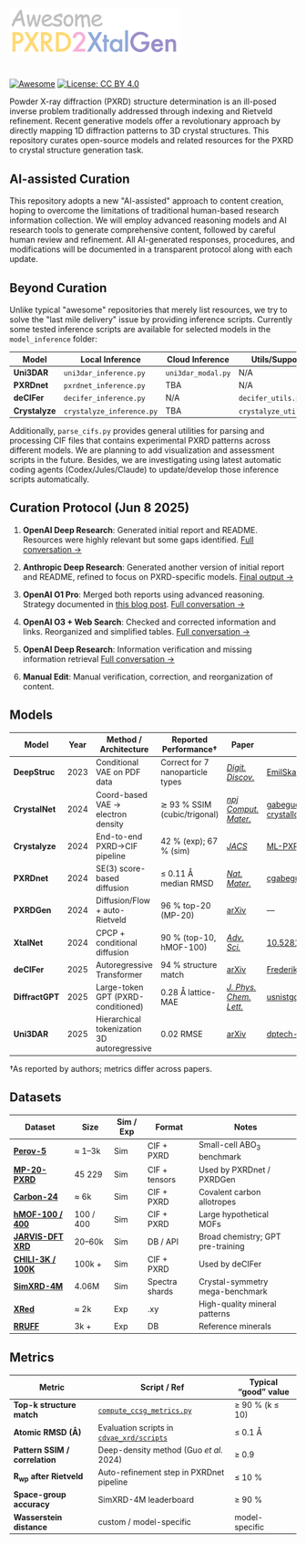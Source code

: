 <img src="assets/logo.png" width="300">

#

[![Awesome](https://awesome.re/badge.svg)](https://awesome.re)
[![License: CC BY 4.0](https://img.shields.io/badge/License-CC_BY_4.0-lightgrey.svg)](LICENSE)



Powder X-ray diffraction (PXRD) structure determination is an ill-posed inverse problem traditionally addressed through indexing and Rietveld refinement. Recent generative models offer a revolutionary approach by directly mapping 1D diffraction patterns to 3D crystal structures. This repository curates open-source models and related resources for the PXRD to crystal structure generation task.

## AI-assisted Curation

This repository adopts a new "AI-assisted" approach to content creation, hoping to overcome the limitations of traditional human-based research information collection. We will employ advanced reasoning models and AI research tools to generate comprehensive content, followed by careful human review and refinement. All AI-generated responses, procedures, and modifications will be documented in a transparent protocol along with each update.

## Beyond Curation

Unlike typical "awesome" repositories that merely list resources, we try to solve the "last mile delivery" issue by providing inference scripts. Currently some tested inference scripts are available for selected models in the `model_inference` folder:

| Model | Local Inference | Cloud Inference | Utils/Support | Environment |
|-------|-----------------|-----------------|---------------|-------------|
| **Uni3DAR** | `uni3dar_inference.py` | `uni3dar_modal.py` | N/A | `uni3dar_env.yml` |
| **PXRDnet** | `pxrdnet_inference.py` | TBA | N/A | `pxrdnet_env.yml` |
| **deCIFer** | `decifer_inference.py` | N/A | `decifer_utils.py` | `decifer_env.yml` |
| **Crystalyze** | `crystalyze_inference.py` | TBA | `crystalyze_utils.py` | `crystalyze_env.yml` |

Additionally, `parse_cifs.py` provides general utilities for parsing and processing CIF files that contains experimental PXRD patterns across different models. We are planning to add visualization and assessment scripts in the future. Besides, we are investigating using latest automatic coding agents (Codex/Jules/Claude) to update/develop those inference scripts automatically.


## Curation Protocol (Jun 8 2025)
1. **OpenAI Deep Research**: Generated initial report and README. Resources were highly relevant but some gaps identified. [Full conversation →](https://chatgpt.com/share/68461d44-2e8c-8005-a54f-e4fc7e3e462c)

2. **Anthropic Deep Research**: Generated another version of initial report and README, refined to focus on PXRD-specific models. [Final output →](https://claude.ai/public/artifacts/c47e47fb-55e8-4329-bf47-f602c281517f)

3. **OpenAI O1 Pro**: Merged both reports using advanced reasoning. Strategy documented in [this blog post](https://xiangyu-yin.com/content/post_deep_research.html). [Full conversation →](https://chatgpt.com/share/68462b6d-c924-8005-b27b-9315ee87796b)

4. **OpenAI O3 + Web Search**: Checked and corrected information and links. Reorganized and simplified tables. [Full conversation →](https://chatgpt.com/share/68462cb8-f7b4-8005-96e9-8b3d255a144f)

5. **OpenAI Deep Research**: Information verification and missing information retrieval [Full conversation →](https://chatgpt.com/share/68467093-dae0-8005-9afc-a0c40f0eb412)

6. **Manual Edit**: Manual verification, correction, and reorganization of content.



## Models

| Model           | Year | Method / Architecture                               | Reported Performance†            | Paper                                             | Implementation                                                 |
| --------------- | ---- | --------------------------------------------------- | -------------------------------- | ------------------------------------------------- | -------------------------------------------------------------- |
| **DeepStruc**   | 2023 | Conditional VAE on PDF data                         | Correct for 7 nanoparticle types | [*Digit. Discov.*](https://pubs.rsc.org/en/content/articlelanding/2023/dd/d2dd00086e)                      | [EmilSkaaning/DeepStruc](https://github.com/EmilSkaaning/DeepStruc)            |
| **CrystalNet**  | 2024 | Coord-based VAE → electron density                  | ≳ 93 % SSIM (cubic/trigonal)     | [*npj Comput. Mater.*](https://www.nature.com/articles/s41524-024-01401-8)                | [gabeguo/deep-crystallography-public](https://github.com/gabeguo/deep-crystallography-public) |
| **Crystalyze**  | 2024 | End-to-end PXRD→CIF pipeline                        | 42 % (exp); 67 % (sim)           | [*JACS*](https://pubs.acs.org/doi/abs/10.1021/jacs.4c10244)                          | [ML-PXRD/Crystalyze](https://github.com/ML-PXRD/Crystalyze)                                                              |
| **PXRDnet**     | 2024 | SE(3) score-based diffusion                         | ≤ 0.11 Å median RMSD             | [*Nat. Mater.*](https://www.nature.com/articles/s41563-025-02220-y)                                  | [cgabeguo/cdvae_xrd](https://github.com/gabeguo/cdvae_xrd)             |
| **PXRDGen**     | 2024 | Diffusion/Flow + auto-Rietveld                      | 96 % top-20 (MP-20)              | [arXiv](https://arxiv.org/abs/2409.04727)                                  | —                                                              |
| **XtalNet**     | 2024 | CPCP + conditional diffusion                        | 90 % (top-10, hMOF-100)          | [*Adv. Sci.*](https://advanced.onlinelibrary.wiley.com/doi/full/10.1002/advs.202410722) | [10.5281/zenodo.13629658](https://zenodo.org/records/13629658)                                                              |
| **deCIFer**     | 2025 | Autoregressive Transformer                          | 94 % structure match             | [arXiv](https://arxiv.org/abs/2502.02189)                                  | [FrederikLizakJohansen/deCIFer](https://github.com/FrederikLizakJohansen/deCIFer)     |
| **DiffractGPT** | 2025 | Large-token GPT (PXRD-conditioned)                  | 0.28 Å lattice-MAE               | [*J. Phys. Chem. Lett.*](https://pubs.acs.org/doi/full/10.1021/acs.jpclett.4c03137)             | [usnistgov/atomgpt](https://github.com/usnistgov/atomgpt)      |
| **Uni3DAR** | 2025 | Hierarchical tokenization 3D autoregressive                  | 0.02 RMSE               | [arXiv](https://arxiv.org/abs/2503.16278)             | [dptech-corp/Uni-3DAR](https://github.com/dptech-corp/Uni-3DAR)      |

†As reported by authors; metrics differ across papers.



## Datasets

| Dataset                                                                                          | Size      | Sim / Exp | Format         | Notes                                |
| ------------------------------------------------------------------------------------------------ | --------- | --------- | -------------- | ------------------------------------ |
| **[Perov-5](https://figshare.com/articles/dataset/Perov5/22705189)**          | ≈ 1–3k   | Sim       | CIF + PXRD     | Small-cell ABO<sub>3</sub> benchmark |
| **[MP-20-PXRD](https://github.com/gabeguo/cdvae_xrd/tree/main/data/mp_20)**     | 45 229    | Sim       | CIF + tensors  | Used by PXRDnet / PXRDGen            |
| **[Carbon-24](https://huggingface.co/datasets/albertvillanova/carbon_24)**  | ≈ 6k     | Sim       | CIF + PXRD     | Covalent carbon allotropes           |
| **[hMOF-100 / 400](https://doi.org/10.5281/zenodo.13629658)**                   | 100 / 400 | Sim       | CIF + PXRD     | Large hypothetical MOFs              |
| **[JARVIS-DFT XRD](https://jarvis.nist.gov/)**                             | 20–60k   | Sim       | DB / API       | Broad chemistry; GPT pre-training    |
| **[CHILI-3K / 100K](https://github.com/UlrikFriisJensen/CHILI)** | 100k + | Sim | CIF + PXRD | Used by deCIFer |
| **[SimXRD-4M](https://openreview.net/forum?id=mkuB677eMM)**                 | 4.06M    | Sim       | Spectra shards | Crystal-symmetry mega-benchmark      |
| **[XRed](https://github.com/WPEM/XRED)**                                        | ≈ 2k     | Exp       | .xy            | High-quality mineral patterns        |
| **[RRUFF](https://rruff.info/)** | 3k + | Exp | DB | Reference minerals|


## Metrics

| Metric                            | Script / Ref                                                                                                                    | Typical “good” value |
| --------------------------------- | ------------------------------------------------------------------------------------------------------------------------------- | -------------------- |
| **Top-k structure match**         | [`compute_ccsg_metrics.py`](https://github.com/dptech-corp/XtalNet/blob/main/scripts/compute_ccsg_metrics.py) | ≥ 90 % (k ≤ 10)      |
| **Atomic RMSD (Å)**               | Evaluation scripts in [`cdvae_xrd/scripts`](https://github.com/gabeguo/cdvae_xrd/tree/main/scripts)            | ≤ 0.1 Å              |
| **Pattern SSIM / correlation**    | Deep-density method (Guo *et al.* 2024)                                                                        | ≥ 0.9                |
| **R<sub>wp</sub> after Rietveld** | Auto-refinement step in PXRDnet pipeline                                                                       | ≤ 10 %               |
| **Space-group accuracy**          | SimXRD-4M leaderboard                                                                                      | ≥ 90 %               |
| **Wasserstein distance**          | custom / model-specific                                                                                                         | model-specific       |
